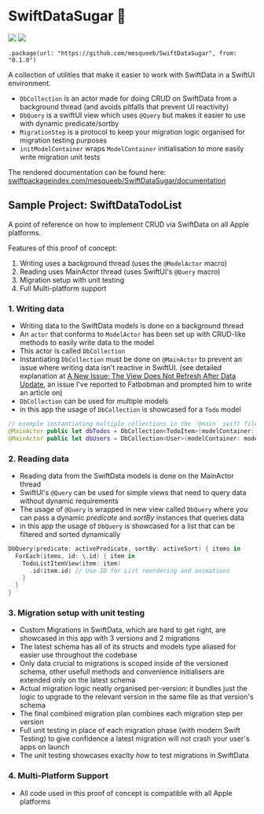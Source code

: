 # SwiftDataSugar 🌯

[![](https://img.shields.io/endpoint?url=https%3A%2F%2Fswiftpackageindex.com%2Fapi%2Fpackages%2Fmesqueeb%2FSwiftDataSugar%2Fbadge%3Ftype%3Dswift-versions)](https://swiftpackageindex.com/mesqueeb/SwiftDataSugar)
[![](https://img.shields.io/endpoint?url=https%3A%2F%2Fswiftpackageindex.com%2Fapi%2Fpackages%2Fmesqueeb%2FSwiftDataSugar%2Fbadge%3Ftype%3Dplatforms)](https://swiftpackageindex.com/mesqueeb/SwiftDataSugar)

```
.package(url: "https://github.com/mesqueeb/SwiftDataSugar", from: "0.1.0")
```

A collection of utilities that make it easier to work with SwiftData in a SwiftUI environment.

- `DbCollection` is an actor made for doing CRUD on SwiftData from a background thread (and avoids pitfalls that prevent UI reactivity)
- `DbQuery` is a swiftUI view which uses `@Query` but makes it easier to use with dynamic predicate/sortby
- `MigrationStep` is a protocol to keep your migration logic organised for migration testing purposes
- `initModelContainer` wraps `ModelContainer` initialisation to more easily write migration unit tests

The rendered documentation can be found here: [swiftpackageindex.com/mesqueeb/SwiftDataSugar/documentation](https://swiftpackageindex.com/mesqueeb/SwiftDataSugar/documentation)

## Sample Project: SwiftDataTodoList

A point of reference on how to implement CRUD via SwiftData on all Apple platforms.

Features of this proof of concept:

1. Writing uses a background thread (uses the `@ModelActor` macro)
2. Reading uses MainActor thread (uses SwiftUI's `@Query` macro)
3. Migration setup with unit testing
4. Full Multi-platform support

### 1. Writing data

- Writing data to the SwiftData models is done on a background thread
- An `actor` that conforms to `ModelActor` has been set up with CRUD-like methods to easily write data to the model
- This actor is called `DbCollection`
- Instantiating `DbCollection` must be done on `@MainActor` to prevent an issue where writing data isn't reactive in SwiftUI. (see detailed explanation at [A New Issue: The View Does Not Refresh After Data Update](https://fatbobman.com/en/posts/practical-swiftdata-building-swiftui-applications-with-modern-approaches/#a-new-issue-the-view-does-not-refresh-after-data-update), an issue I've reported to Fatbobman and prompted him to write an article on)
- `DbCollection` can be used for multiple models
- in this app the usage of `DbCollection` is showcased for a `Todo` model

```swift
// example instantiating multiple collections in the `@main` swift file
@MainActor public let dbTodos = DbCollection<TodoItem>(modelContainer: modelContainer)
@MainActor public let dbUsers = DbCollection<User>(modelContainer: modelContainer)
```

### 2. Reading data

- Reading data from the SwiftData models is done on the MainActor thread
- SwiftUI's `@Query` can be used for simple views that need to query data without dynamic requirements
- The usage of `@Query` is wrapped in new view called `DbQuery` where you can pass a dynamic _predicate_ and _sortBy_ instances that queries data
- in this app the usage of `DbQuery` is showcased for a list that can be filtered and sorted dynamically

```swift
DbQuery(predicate: activePredicate, sortBy: activeSort) { items in
  ForEach(items, id: \.id) { item in
    TodoListItemView(item: item)
      .id(item.id) // Use ID for List reordering and animations
    }
  }
}
```

### 3. Migration setup with unit testing

- Custom Migrations in SwiftData, which are hard to get right, are showcased in this app with 3 versions and 2 migrations
- The latest schema has all of its structs and models type aliased for easier use throughout the codebase
- Only data crucial to migrations is scoped inside of the versioned schema, other usefull methods and convenience initialisers are extended only on the latest schema
- Actual migration logic neatly organised per-version: it bundles just the logic to upgrade to the relevant version in the same file as that version's schema
- The final combined migration plan combines each migration step per version
- Full unit testing in place of each migration phase (with modern Swift Testing) to give confidence a latest migration will not crash your user's apps on launch
- The unit testing showcases exaclty _how_ to test migrations in SwiftData

### 4. Multi-Platform Support

- All code used in this proof of concept is compatible with all Apple platforms
